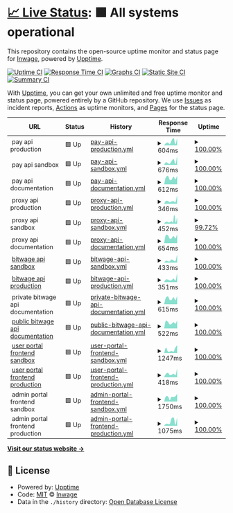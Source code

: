 # [📈 Live Status](https://inwage.github.io/status_page): <!--live status--> **🟩 All systems operational**

This repository contains the open-source uptime monitor and status page for [Inwage](https://www.inwage.com), powered by [Upptime](https://github.com/upptime/upptime).

[![Uptime CI](https://github.com/inwage/status_page/workflows/Uptime%20CI/badge.svg)](https://github.com/inwage/status_page/actions?query=workflow%3A%22Uptime+CI%22)
[![Response Time CI](https://github.com/inwage/status_page/workflows/Response%20Time%20CI/badge.svg)](https://github.com/inwage/status_page/actions?query=workflow%3A%22Response+Time+CI%22)
[![Graphs CI](https://github.com/inwage/status_page/workflows/Graphs%20CI/badge.svg)](https://github.com/inwage/status_page/actions?query=workflow%3A%22Graphs+CI%22)
[![Static Site CI](https://github.com/inwage/status_page/workflows/Static%20Site%20CI/badge.svg)](https://github.com/inwage/status_page/actions?query=workflow%3A%22Static+Site+CI%22)
[![Summary CI](https://github.com/inwage/status_page/workflows/Summary%20CI/badge.svg)](https://github.com/inwage/status_page/actions?query=workflow%3A%22Summary+CI%22)

With [Upptime](https://upptime.js.org), you can get your own unlimited and free uptime monitor and status page, powered entirely by a GitHub repository. We use [Issues](https://github.com/inwage/status_page/issues) as incident reports, [Actions](https://github.com/inwage/status_page/actions) as uptime monitors, and [Pages](https://inwage.github.io/status_page) for the status page.

<!--start: status pages-->
<!-- This summary is generated by Upptime (https://github.com/upptime/upptime) -->
<!-- Do not edit this manually, your changes will be overwritten -->
<!-- prettier-ignore -->
| URL | Status | History | Response Time | Uptime |
| --- | ------ | ------- | ------------- | ------ |
| <img alt="" src="https://favicons.githubusercontent.com/null" height="13"> pay api production | 🟩 Up | [pay-api-production.yml](https://github.com/inwage/status_page/commits/HEAD/history/pay-api-production.yml) | <details><summary><img alt="Response time graph" src="./graphs/pay-api-production/response-time-week.png" height="20"> 604ms</summary><br><a href="https://status2.bitwage.com/history/pay-api-production"><img alt="Response time 506" src="https://img.shields.io/endpoint?url=https%3A%2F%2Fraw.githubusercontent.com%2Finwage%2Fstatus_page%2FHEAD%2Fapi%2Fpay-api-production%2Fresponse-time.json"></a><br><a href="https://status2.bitwage.com/history/pay-api-production"><img alt="24-hour response time 970" src="https://img.shields.io/endpoint?url=https%3A%2F%2Fraw.githubusercontent.com%2Finwage%2Fstatus_page%2FHEAD%2Fapi%2Fpay-api-production%2Fresponse-time-day.json"></a><br><a href="https://status2.bitwage.com/history/pay-api-production"><img alt="7-day response time 604" src="https://img.shields.io/endpoint?url=https%3A%2F%2Fraw.githubusercontent.com%2Finwage%2Fstatus_page%2FHEAD%2Fapi%2Fpay-api-production%2Fresponse-time-week.json"></a><br><a href="https://status2.bitwage.com/history/pay-api-production"><img alt="30-day response time 498" src="https://img.shields.io/endpoint?url=https%3A%2F%2Fraw.githubusercontent.com%2Finwage%2Fstatus_page%2FHEAD%2Fapi%2Fpay-api-production%2Fresponse-time-month.json"></a><br><a href="https://status2.bitwage.com/history/pay-api-production"><img alt="1-year response time 506" src="https://img.shields.io/endpoint?url=https%3A%2F%2Fraw.githubusercontent.com%2Finwage%2Fstatus_page%2FHEAD%2Fapi%2Fpay-api-production%2Fresponse-time-year.json"></a></details> | <details><summary><a href="https://status2.bitwage.com/history/pay-api-production">100.00%</a></summary><a href="https://status2.bitwage.com/history/pay-api-production"><img alt="All-time uptime 99.99%" src="https://img.shields.io/endpoint?url=https%3A%2F%2Fraw.githubusercontent.com%2Finwage%2Fstatus_page%2FHEAD%2Fapi%2Fpay-api-production%2Fuptime.json"></a><br><a href="https://status2.bitwage.com/history/pay-api-production"><img alt="24-hour uptime 100.00%" src="https://img.shields.io/endpoint?url=https%3A%2F%2Fraw.githubusercontent.com%2Finwage%2Fstatus_page%2FHEAD%2Fapi%2Fpay-api-production%2Fuptime-day.json"></a><br><a href="https://status2.bitwage.com/history/pay-api-production"><img alt="7-day uptime 100.00%" src="https://img.shields.io/endpoint?url=https%3A%2F%2Fraw.githubusercontent.com%2Finwage%2Fstatus_page%2FHEAD%2Fapi%2Fpay-api-production%2Fuptime-week.json"></a><br><a href="https://status2.bitwage.com/history/pay-api-production"><img alt="30-day uptime 100.00%" src="https://img.shields.io/endpoint?url=https%3A%2F%2Fraw.githubusercontent.com%2Finwage%2Fstatus_page%2FHEAD%2Fapi%2Fpay-api-production%2Fuptime-month.json"></a><br><a href="https://status2.bitwage.com/history/pay-api-production"><img alt="1-year uptime 99.99%" src="https://img.shields.io/endpoint?url=https%3A%2F%2Fraw.githubusercontent.com%2Finwage%2Fstatus_page%2FHEAD%2Fapi%2Fpay-api-production%2Fuptime-year.json"></a></details>
| <img alt="" src="https://favicons.githubusercontent.com/null" height="13"> pay api sandbox | 🟩 Up | [pay-api-sandbox.yml](https://github.com/inwage/status_page/commits/HEAD/history/pay-api-sandbox.yml) | <details><summary><img alt="Response time graph" src="./graphs/pay-api-sandbox/response-time-week.png" height="20"> 676ms</summary><br><a href="https://status2.bitwage.com/history/pay-api-sandbox"><img alt="Response time 568" src="https://img.shields.io/endpoint?url=https%3A%2F%2Fraw.githubusercontent.com%2Finwage%2Fstatus_page%2FHEAD%2Fapi%2Fpay-api-sandbox%2Fresponse-time.json"></a><br><a href="https://status2.bitwage.com/history/pay-api-sandbox"><img alt="24-hour response time 933" src="https://img.shields.io/endpoint?url=https%3A%2F%2Fraw.githubusercontent.com%2Finwage%2Fstatus_page%2FHEAD%2Fapi%2Fpay-api-sandbox%2Fresponse-time-day.json"></a><br><a href="https://status2.bitwage.com/history/pay-api-sandbox"><img alt="7-day response time 676" src="https://img.shields.io/endpoint?url=https%3A%2F%2Fraw.githubusercontent.com%2Finwage%2Fstatus_page%2FHEAD%2Fapi%2Fpay-api-sandbox%2Fresponse-time-week.json"></a><br><a href="https://status2.bitwage.com/history/pay-api-sandbox"><img alt="30-day response time 569" src="https://img.shields.io/endpoint?url=https%3A%2F%2Fraw.githubusercontent.com%2Finwage%2Fstatus_page%2FHEAD%2Fapi%2Fpay-api-sandbox%2Fresponse-time-month.json"></a><br><a href="https://status2.bitwage.com/history/pay-api-sandbox"><img alt="1-year response time 568" src="https://img.shields.io/endpoint?url=https%3A%2F%2Fraw.githubusercontent.com%2Finwage%2Fstatus_page%2FHEAD%2Fapi%2Fpay-api-sandbox%2Fresponse-time-year.json"></a></details> | <details><summary><a href="https://status2.bitwage.com/history/pay-api-sandbox">100.00%</a></summary><a href="https://status2.bitwage.com/history/pay-api-sandbox"><img alt="All-time uptime 99.99%" src="https://img.shields.io/endpoint?url=https%3A%2F%2Fraw.githubusercontent.com%2Finwage%2Fstatus_page%2FHEAD%2Fapi%2Fpay-api-sandbox%2Fuptime.json"></a><br><a href="https://status2.bitwage.com/history/pay-api-sandbox"><img alt="24-hour uptime 100.00%" src="https://img.shields.io/endpoint?url=https%3A%2F%2Fraw.githubusercontent.com%2Finwage%2Fstatus_page%2FHEAD%2Fapi%2Fpay-api-sandbox%2Fuptime-day.json"></a><br><a href="https://status2.bitwage.com/history/pay-api-sandbox"><img alt="7-day uptime 100.00%" src="https://img.shields.io/endpoint?url=https%3A%2F%2Fraw.githubusercontent.com%2Finwage%2Fstatus_page%2FHEAD%2Fapi%2Fpay-api-sandbox%2Fuptime-week.json"></a><br><a href="https://status2.bitwage.com/history/pay-api-sandbox"><img alt="30-day uptime 99.98%" src="https://img.shields.io/endpoint?url=https%3A%2F%2Fraw.githubusercontent.com%2Finwage%2Fstatus_page%2FHEAD%2Fapi%2Fpay-api-sandbox%2Fuptime-month.json"></a><br><a href="https://status2.bitwage.com/history/pay-api-sandbox"><img alt="1-year uptime 99.99%" src="https://img.shields.io/endpoint?url=https%3A%2F%2Fraw.githubusercontent.com%2Finwage%2Fstatus_page%2FHEAD%2Fapi%2Fpay-api-sandbox%2Fuptime-year.json"></a></details>
| <img alt="" src="https://favicons.githubusercontent.com/null" height="13"> pay api documentation | 🟩 Up | [pay-api-documentation.yml](https://github.com/inwage/status_page/commits/HEAD/history/pay-api-documentation.yml) | <details><summary><img alt="Response time graph" src="./graphs/pay-api-documentation/response-time-week.png" height="20"> 612ms</summary><br><a href="https://status2.bitwage.com/history/pay-api-documentation"><img alt="Response time 586" src="https://img.shields.io/endpoint?url=https%3A%2F%2Fraw.githubusercontent.com%2Finwage%2Fstatus_page%2FHEAD%2Fapi%2Fpay-api-documentation%2Fresponse-time.json"></a><br><a href="https://status2.bitwage.com/history/pay-api-documentation"><img alt="24-hour response time 790" src="https://img.shields.io/endpoint?url=https%3A%2F%2Fraw.githubusercontent.com%2Finwage%2Fstatus_page%2FHEAD%2Fapi%2Fpay-api-documentation%2Fresponse-time-day.json"></a><br><a href="https://status2.bitwage.com/history/pay-api-documentation"><img alt="7-day response time 612" src="https://img.shields.io/endpoint?url=https%3A%2F%2Fraw.githubusercontent.com%2Finwage%2Fstatus_page%2FHEAD%2Fapi%2Fpay-api-documentation%2Fresponse-time-week.json"></a><br><a href="https://status2.bitwage.com/history/pay-api-documentation"><img alt="30-day response time 583" src="https://img.shields.io/endpoint?url=https%3A%2F%2Fraw.githubusercontent.com%2Finwage%2Fstatus_page%2FHEAD%2Fapi%2Fpay-api-documentation%2Fresponse-time-month.json"></a><br><a href="https://status2.bitwage.com/history/pay-api-documentation"><img alt="1-year response time 586" src="https://img.shields.io/endpoint?url=https%3A%2F%2Fraw.githubusercontent.com%2Finwage%2Fstatus_page%2FHEAD%2Fapi%2Fpay-api-documentation%2Fresponse-time-year.json"></a></details> | <details><summary><a href="https://status2.bitwage.com/history/pay-api-documentation">100.00%</a></summary><a href="https://status2.bitwage.com/history/pay-api-documentation"><img alt="All-time uptime 96.81%" src="https://img.shields.io/endpoint?url=https%3A%2F%2Fraw.githubusercontent.com%2Finwage%2Fstatus_page%2FHEAD%2Fapi%2Fpay-api-documentation%2Fuptime.json"></a><br><a href="https://status2.bitwage.com/history/pay-api-documentation"><img alt="24-hour uptime 100.00%" src="https://img.shields.io/endpoint?url=https%3A%2F%2Fraw.githubusercontent.com%2Finwage%2Fstatus_page%2FHEAD%2Fapi%2Fpay-api-documentation%2Fuptime-day.json"></a><br><a href="https://status2.bitwage.com/history/pay-api-documentation"><img alt="7-day uptime 100.00%" src="https://img.shields.io/endpoint?url=https%3A%2F%2Fraw.githubusercontent.com%2Finwage%2Fstatus_page%2FHEAD%2Fapi%2Fpay-api-documentation%2Fuptime-week.json"></a><br><a href="https://status2.bitwage.com/history/pay-api-documentation"><img alt="30-day uptime 100.00%" src="https://img.shields.io/endpoint?url=https%3A%2F%2Fraw.githubusercontent.com%2Finwage%2Fstatus_page%2FHEAD%2Fapi%2Fpay-api-documentation%2Fuptime-month.json"></a><br><a href="https://status2.bitwage.com/history/pay-api-documentation"><img alt="1-year uptime 96.81%" src="https://img.shields.io/endpoint?url=https%3A%2F%2Fraw.githubusercontent.com%2Finwage%2Fstatus_page%2FHEAD%2Fapi%2Fpay-api-documentation%2Fuptime-year.json"></a></details>
| <img alt="" src="https://favicons.githubusercontent.com/null" height="13"> proxy api production | 🟩 Up | [proxy-api-production.yml](https://github.com/inwage/status_page/commits/HEAD/history/proxy-api-production.yml) | <details><summary><img alt="Response time graph" src="./graphs/proxy-api-production/response-time-week.png" height="20"> 346ms</summary><br><a href="https://status2.bitwage.com/history/proxy-api-production"><img alt="Response time 1331" src="https://img.shields.io/endpoint?url=https%3A%2F%2Fraw.githubusercontent.com%2Finwage%2Fstatus_page%2FHEAD%2Fapi%2Fproxy-api-production%2Fresponse-time.json"></a><br><a href="https://status2.bitwage.com/history/proxy-api-production"><img alt="24-hour response time 309" src="https://img.shields.io/endpoint?url=https%3A%2F%2Fraw.githubusercontent.com%2Finwage%2Fstatus_page%2FHEAD%2Fapi%2Fproxy-api-production%2Fresponse-time-day.json"></a><br><a href="https://status2.bitwage.com/history/proxy-api-production"><img alt="7-day response time 346" src="https://img.shields.io/endpoint?url=https%3A%2F%2Fraw.githubusercontent.com%2Finwage%2Fstatus_page%2FHEAD%2Fapi%2Fproxy-api-production%2Fresponse-time-week.json"></a><br><a href="https://status2.bitwage.com/history/proxy-api-production"><img alt="30-day response time 934" src="https://img.shields.io/endpoint?url=https%3A%2F%2Fraw.githubusercontent.com%2Finwage%2Fstatus_page%2FHEAD%2Fapi%2Fproxy-api-production%2Fresponse-time-month.json"></a><br><a href="https://status2.bitwage.com/history/proxy-api-production"><img alt="1-year response time 1331" src="https://img.shields.io/endpoint?url=https%3A%2F%2Fraw.githubusercontent.com%2Finwage%2Fstatus_page%2FHEAD%2Fapi%2Fproxy-api-production%2Fresponse-time-year.json"></a></details> | <details><summary><a href="https://status2.bitwage.com/history/proxy-api-production">100.00%</a></summary><a href="https://status2.bitwage.com/history/proxy-api-production"><img alt="All-time uptime 99.99%" src="https://img.shields.io/endpoint?url=https%3A%2F%2Fraw.githubusercontent.com%2Finwage%2Fstatus_page%2FHEAD%2Fapi%2Fproxy-api-production%2Fuptime.json"></a><br><a href="https://status2.bitwage.com/history/proxy-api-production"><img alt="24-hour uptime 100.00%" src="https://img.shields.io/endpoint?url=https%3A%2F%2Fraw.githubusercontent.com%2Finwage%2Fstatus_page%2FHEAD%2Fapi%2Fproxy-api-production%2Fuptime-day.json"></a><br><a href="https://status2.bitwage.com/history/proxy-api-production"><img alt="7-day uptime 100.00%" src="https://img.shields.io/endpoint?url=https%3A%2F%2Fraw.githubusercontent.com%2Finwage%2Fstatus_page%2FHEAD%2Fapi%2Fproxy-api-production%2Fuptime-week.json"></a><br><a href="https://status2.bitwage.com/history/proxy-api-production"><img alt="30-day uptime 100.00%" src="https://img.shields.io/endpoint?url=https%3A%2F%2Fraw.githubusercontent.com%2Finwage%2Fstatus_page%2FHEAD%2Fapi%2Fproxy-api-production%2Fuptime-month.json"></a><br><a href="https://status2.bitwage.com/history/proxy-api-production"><img alt="1-year uptime 99.99%" src="https://img.shields.io/endpoint?url=https%3A%2F%2Fraw.githubusercontent.com%2Finwage%2Fstatus_page%2FHEAD%2Fapi%2Fproxy-api-production%2Fuptime-year.json"></a></details>
| <img alt="" src="https://favicons.githubusercontent.com/null" height="13"> proxy api sandbox | 🟩 Up | [proxy-api-sandbox.yml](https://github.com/inwage/status_page/commits/HEAD/history/proxy-api-sandbox.yml) | <details><summary><img alt="Response time graph" src="./graphs/proxy-api-sandbox/response-time-week.png" height="20"> 452ms</summary><br><a href="https://status2.bitwage.com/history/proxy-api-sandbox"><img alt="Response time 322" src="https://img.shields.io/endpoint?url=https%3A%2F%2Fraw.githubusercontent.com%2Finwage%2Fstatus_page%2FHEAD%2Fapi%2Fproxy-api-sandbox%2Fresponse-time.json"></a><br><a href="https://status2.bitwage.com/history/proxy-api-sandbox"><img alt="24-hour response time 291" src="https://img.shields.io/endpoint?url=https%3A%2F%2Fraw.githubusercontent.com%2Finwage%2Fstatus_page%2FHEAD%2Fapi%2Fproxy-api-sandbox%2Fresponse-time-day.json"></a><br><a href="https://status2.bitwage.com/history/proxy-api-sandbox"><img alt="7-day response time 452" src="https://img.shields.io/endpoint?url=https%3A%2F%2Fraw.githubusercontent.com%2Finwage%2Fstatus_page%2FHEAD%2Fapi%2Fproxy-api-sandbox%2Fresponse-time-week.json"></a><br><a href="https://status2.bitwage.com/history/proxy-api-sandbox"><img alt="30-day response time 325" src="https://img.shields.io/endpoint?url=https%3A%2F%2Fraw.githubusercontent.com%2Finwage%2Fstatus_page%2FHEAD%2Fapi%2Fproxy-api-sandbox%2Fresponse-time-month.json"></a><br><a href="https://status2.bitwage.com/history/proxy-api-sandbox"><img alt="1-year response time 322" src="https://img.shields.io/endpoint?url=https%3A%2F%2Fraw.githubusercontent.com%2Finwage%2Fstatus_page%2FHEAD%2Fapi%2Fproxy-api-sandbox%2Fresponse-time-year.json"></a></details> | <details><summary><a href="https://status2.bitwage.com/history/proxy-api-sandbox">99.72%</a></summary><a href="https://status2.bitwage.com/history/proxy-api-sandbox"><img alt="All-time uptime 99.81%" src="https://img.shields.io/endpoint?url=https%3A%2F%2Fraw.githubusercontent.com%2Finwage%2Fstatus_page%2FHEAD%2Fapi%2Fproxy-api-sandbox%2Fuptime.json"></a><br><a href="https://status2.bitwage.com/history/proxy-api-sandbox"><img alt="24-hour uptime 100.00%" src="https://img.shields.io/endpoint?url=https%3A%2F%2Fraw.githubusercontent.com%2Finwage%2Fstatus_page%2FHEAD%2Fapi%2Fproxy-api-sandbox%2Fuptime-day.json"></a><br><a href="https://status2.bitwage.com/history/proxy-api-sandbox"><img alt="7-day uptime 99.72%" src="https://img.shields.io/endpoint?url=https%3A%2F%2Fraw.githubusercontent.com%2Finwage%2Fstatus_page%2FHEAD%2Fapi%2Fproxy-api-sandbox%2Fuptime-week.json"></a><br><a href="https://status2.bitwage.com/history/proxy-api-sandbox"><img alt="30-day uptime 99.78%" src="https://img.shields.io/endpoint?url=https%3A%2F%2Fraw.githubusercontent.com%2Finwage%2Fstatus_page%2FHEAD%2Fapi%2Fproxy-api-sandbox%2Fuptime-month.json"></a><br><a href="https://status2.bitwage.com/history/proxy-api-sandbox"><img alt="1-year uptime 99.81%" src="https://img.shields.io/endpoint?url=https%3A%2F%2Fraw.githubusercontent.com%2Finwage%2Fstatus_page%2FHEAD%2Fapi%2Fproxy-api-sandbox%2Fuptime-year.json"></a></details>
| <img alt="" src="https://favicons.githubusercontent.com/null" height="13"> proxy api documentation | 🟩 Up | [proxy-api-documentation.yml](https://github.com/inwage/status_page/commits/HEAD/history/proxy-api-documentation.yml) | <details><summary><img alt="Response time graph" src="./graphs/proxy-api-documentation/response-time-week.png" height="20"> 654ms</summary><br><a href="https://status2.bitwage.com/history/proxy-api-documentation"><img alt="Response time 660" src="https://img.shields.io/endpoint?url=https%3A%2F%2Fraw.githubusercontent.com%2Finwage%2Fstatus_page%2FHEAD%2Fapi%2Fproxy-api-documentation%2Fresponse-time.json"></a><br><a href="https://status2.bitwage.com/history/proxy-api-documentation"><img alt="24-hour response time 732" src="https://img.shields.io/endpoint?url=https%3A%2F%2Fraw.githubusercontent.com%2Finwage%2Fstatus_page%2FHEAD%2Fapi%2Fproxy-api-documentation%2Fresponse-time-day.json"></a><br><a href="https://status2.bitwage.com/history/proxy-api-documentation"><img alt="7-day response time 654" src="https://img.shields.io/endpoint?url=https%3A%2F%2Fraw.githubusercontent.com%2Finwage%2Fstatus_page%2FHEAD%2Fapi%2Fproxy-api-documentation%2Fresponse-time-week.json"></a><br><a href="https://status2.bitwage.com/history/proxy-api-documentation"><img alt="30-day response time 652" src="https://img.shields.io/endpoint?url=https%3A%2F%2Fraw.githubusercontent.com%2Finwage%2Fstatus_page%2FHEAD%2Fapi%2Fproxy-api-documentation%2Fresponse-time-month.json"></a><br><a href="https://status2.bitwage.com/history/proxy-api-documentation"><img alt="1-year response time 660" src="https://img.shields.io/endpoint?url=https%3A%2F%2Fraw.githubusercontent.com%2Finwage%2Fstatus_page%2FHEAD%2Fapi%2Fproxy-api-documentation%2Fresponse-time-year.json"></a></details> | <details><summary><a href="https://status2.bitwage.com/history/proxy-api-documentation">100.00%</a></summary><a href="https://status2.bitwage.com/history/proxy-api-documentation"><img alt="All-time uptime 96.83%" src="https://img.shields.io/endpoint?url=https%3A%2F%2Fraw.githubusercontent.com%2Finwage%2Fstatus_page%2FHEAD%2Fapi%2Fproxy-api-documentation%2Fuptime.json"></a><br><a href="https://status2.bitwage.com/history/proxy-api-documentation"><img alt="24-hour uptime 100.00%" src="https://img.shields.io/endpoint?url=https%3A%2F%2Fraw.githubusercontent.com%2Finwage%2Fstatus_page%2FHEAD%2Fapi%2Fproxy-api-documentation%2Fuptime-day.json"></a><br><a href="https://status2.bitwage.com/history/proxy-api-documentation"><img alt="7-day uptime 100.00%" src="https://img.shields.io/endpoint?url=https%3A%2F%2Fraw.githubusercontent.com%2Finwage%2Fstatus_page%2FHEAD%2Fapi%2Fproxy-api-documentation%2Fuptime-week.json"></a><br><a href="https://status2.bitwage.com/history/proxy-api-documentation"><img alt="30-day uptime 100.00%" src="https://img.shields.io/endpoint?url=https%3A%2F%2Fraw.githubusercontent.com%2Finwage%2Fstatus_page%2FHEAD%2Fapi%2Fproxy-api-documentation%2Fuptime-month.json"></a><br><a href="https://status2.bitwage.com/history/proxy-api-documentation"><img alt="1-year uptime 96.83%" src="https://img.shields.io/endpoint?url=https%3A%2F%2Fraw.githubusercontent.com%2Finwage%2Fstatus_page%2FHEAD%2Fapi%2Fproxy-api-documentation%2Fuptime-year.json"></a></details>
| <img alt="" src="https://favicons.githubusercontent.com/api.sandbox.bitwage.com" height="13"> [bitwage api sandbox](https://api.sandbox.bitwage.com) | 🟩 Up | [bitwage-api-sandbox.yml](https://github.com/inwage/status_page/commits/HEAD/history/bitwage-api-sandbox.yml) | <details><summary><img alt="Response time graph" src="./graphs/bitwage-api-sandbox/response-time-week.png" height="20"> 433ms</summary><br><a href="https://status2.bitwage.com/history/bitwage-api-sandbox"><img alt="Response time 355" src="https://img.shields.io/endpoint?url=https%3A%2F%2Fraw.githubusercontent.com%2Finwage%2Fstatus_page%2FHEAD%2Fapi%2Fbitwage-api-sandbox%2Fresponse-time.json"></a><br><a href="https://status2.bitwage.com/history/bitwage-api-sandbox"><img alt="24-hour response time 320" src="https://img.shields.io/endpoint?url=https%3A%2F%2Fraw.githubusercontent.com%2Finwage%2Fstatus_page%2FHEAD%2Fapi%2Fbitwage-api-sandbox%2Fresponse-time-day.json"></a><br><a href="https://status2.bitwage.com/history/bitwage-api-sandbox"><img alt="7-day response time 433" src="https://img.shields.io/endpoint?url=https%3A%2F%2Fraw.githubusercontent.com%2Finwage%2Fstatus_page%2FHEAD%2Fapi%2Fbitwage-api-sandbox%2Fresponse-time-week.json"></a><br><a href="https://status2.bitwage.com/history/bitwage-api-sandbox"><img alt="30-day response time 350" src="https://img.shields.io/endpoint?url=https%3A%2F%2Fraw.githubusercontent.com%2Finwage%2Fstatus_page%2FHEAD%2Fapi%2Fbitwage-api-sandbox%2Fresponse-time-month.json"></a><br><a href="https://status2.bitwage.com/history/bitwage-api-sandbox"><img alt="1-year response time 355" src="https://img.shields.io/endpoint?url=https%3A%2F%2Fraw.githubusercontent.com%2Finwage%2Fstatus_page%2FHEAD%2Fapi%2Fbitwage-api-sandbox%2Fresponse-time-year.json"></a></details> | <details><summary><a href="https://status2.bitwage.com/history/bitwage-api-sandbox">100.00%</a></summary><a href="https://status2.bitwage.com/history/bitwage-api-sandbox"><img alt="All-time uptime 99.99%" src="https://img.shields.io/endpoint?url=https%3A%2F%2Fraw.githubusercontent.com%2Finwage%2Fstatus_page%2FHEAD%2Fapi%2Fbitwage-api-sandbox%2Fuptime.json"></a><br><a href="https://status2.bitwage.com/history/bitwage-api-sandbox"><img alt="24-hour uptime 100.00%" src="https://img.shields.io/endpoint?url=https%3A%2F%2Fraw.githubusercontent.com%2Finwage%2Fstatus_page%2FHEAD%2Fapi%2Fbitwage-api-sandbox%2Fuptime-day.json"></a><br><a href="https://status2.bitwage.com/history/bitwage-api-sandbox"><img alt="7-day uptime 100.00%" src="https://img.shields.io/endpoint?url=https%3A%2F%2Fraw.githubusercontent.com%2Finwage%2Fstatus_page%2FHEAD%2Fapi%2Fbitwage-api-sandbox%2Fuptime-week.json"></a><br><a href="https://status2.bitwage.com/history/bitwage-api-sandbox"><img alt="30-day uptime 99.99%" src="https://img.shields.io/endpoint?url=https%3A%2F%2Fraw.githubusercontent.com%2Finwage%2Fstatus_page%2FHEAD%2Fapi%2Fbitwage-api-sandbox%2Fuptime-month.json"></a><br><a href="https://status2.bitwage.com/history/bitwage-api-sandbox"><img alt="1-year uptime 99.99%" src="https://img.shields.io/endpoint?url=https%3A%2F%2Fraw.githubusercontent.com%2Finwage%2Fstatus_page%2FHEAD%2Fapi%2Fbitwage-api-sandbox%2Fuptime-year.json"></a></details>
| <img alt="" src="https://favicons.githubusercontent.com/api2.bitwage.com" height="13"> [bitwage api production](https://api2.bitwage.com) | 🟩 Up | [bitwage-api-production.yml](https://github.com/inwage/status_page/commits/HEAD/history/bitwage-api-production.yml) | <details><summary><img alt="Response time graph" src="./graphs/bitwage-api-production/response-time-week.png" height="20"> 351ms</summary><br><a href="https://status2.bitwage.com/history/bitwage-api-production"><img alt="Response time 273" src="https://img.shields.io/endpoint?url=https%3A%2F%2Fraw.githubusercontent.com%2Finwage%2Fstatus_page%2FHEAD%2Fapi%2Fbitwage-api-production%2Fresponse-time.json"></a><br><a href="https://status2.bitwage.com/history/bitwage-api-production"><img alt="24-hour response time 302" src="https://img.shields.io/endpoint?url=https%3A%2F%2Fraw.githubusercontent.com%2Finwage%2Fstatus_page%2FHEAD%2Fapi%2Fbitwage-api-production%2Fresponse-time-day.json"></a><br><a href="https://status2.bitwage.com/history/bitwage-api-production"><img alt="7-day response time 351" src="https://img.shields.io/endpoint?url=https%3A%2F%2Fraw.githubusercontent.com%2Finwage%2Fstatus_page%2FHEAD%2Fapi%2Fbitwage-api-production%2Fresponse-time-week.json"></a><br><a href="https://status2.bitwage.com/history/bitwage-api-production"><img alt="30-day response time 278" src="https://img.shields.io/endpoint?url=https%3A%2F%2Fraw.githubusercontent.com%2Finwage%2Fstatus_page%2FHEAD%2Fapi%2Fbitwage-api-production%2Fresponse-time-month.json"></a><br><a href="https://status2.bitwage.com/history/bitwage-api-production"><img alt="1-year response time 273" src="https://img.shields.io/endpoint?url=https%3A%2F%2Fraw.githubusercontent.com%2Finwage%2Fstatus_page%2FHEAD%2Fapi%2Fbitwage-api-production%2Fresponse-time-year.json"></a></details> | <details><summary><a href="https://status2.bitwage.com/history/bitwage-api-production">100.00%</a></summary><a href="https://status2.bitwage.com/history/bitwage-api-production"><img alt="All-time uptime 100.00%" src="https://img.shields.io/endpoint?url=https%3A%2F%2Fraw.githubusercontent.com%2Finwage%2Fstatus_page%2FHEAD%2Fapi%2Fbitwage-api-production%2Fuptime.json"></a><br><a href="https://status2.bitwage.com/history/bitwage-api-production"><img alt="24-hour uptime 100.00%" src="https://img.shields.io/endpoint?url=https%3A%2F%2Fraw.githubusercontent.com%2Finwage%2Fstatus_page%2FHEAD%2Fapi%2Fbitwage-api-production%2Fuptime-day.json"></a><br><a href="https://status2.bitwage.com/history/bitwage-api-production"><img alt="7-day uptime 100.00%" src="https://img.shields.io/endpoint?url=https%3A%2F%2Fraw.githubusercontent.com%2Finwage%2Fstatus_page%2FHEAD%2Fapi%2Fbitwage-api-production%2Fuptime-week.json"></a><br><a href="https://status2.bitwage.com/history/bitwage-api-production"><img alt="30-day uptime 100.00%" src="https://img.shields.io/endpoint?url=https%3A%2F%2Fraw.githubusercontent.com%2Finwage%2Fstatus_page%2FHEAD%2Fapi%2Fbitwage-api-production%2Fuptime-month.json"></a><br><a href="https://status2.bitwage.com/history/bitwage-api-production"><img alt="1-year uptime 100.00%" src="https://img.shields.io/endpoint?url=https%3A%2F%2Fraw.githubusercontent.com%2Finwage%2Fstatus_page%2FHEAD%2Fapi%2Fbitwage-api-production%2Fuptime-year.json"></a></details>
| <img alt="" src="https://favicons.githubusercontent.com/null" height="13"> private bitwage api documentation | 🟩 Up | [private-bitwage-api-documentation.yml](https://github.com/inwage/status_page/commits/HEAD/history/private-bitwage-api-documentation.yml) | <details><summary><img alt="Response time graph" src="./graphs/private-bitwage-api-documentation/response-time-week.png" height="20"> 615ms</summary><br><a href="https://status2.bitwage.com/history/private-bitwage-api-documentation"><img alt="Response time 601" src="https://img.shields.io/endpoint?url=https%3A%2F%2Fraw.githubusercontent.com%2Finwage%2Fstatus_page%2FHEAD%2Fapi%2Fprivate-bitwage-api-documentation%2Fresponse-time.json"></a><br><a href="https://status2.bitwage.com/history/private-bitwage-api-documentation"><img alt="24-hour response time 715" src="https://img.shields.io/endpoint?url=https%3A%2F%2Fraw.githubusercontent.com%2Finwage%2Fstatus_page%2FHEAD%2Fapi%2Fprivate-bitwage-api-documentation%2Fresponse-time-day.json"></a><br><a href="https://status2.bitwage.com/history/private-bitwage-api-documentation"><img alt="7-day response time 615" src="https://img.shields.io/endpoint?url=https%3A%2F%2Fraw.githubusercontent.com%2Finwage%2Fstatus_page%2FHEAD%2Fapi%2Fprivate-bitwage-api-documentation%2Fresponse-time-week.json"></a><br><a href="https://status2.bitwage.com/history/private-bitwage-api-documentation"><img alt="30-day response time 603" src="https://img.shields.io/endpoint?url=https%3A%2F%2Fraw.githubusercontent.com%2Finwage%2Fstatus_page%2FHEAD%2Fapi%2Fprivate-bitwage-api-documentation%2Fresponse-time-month.json"></a><br><a href="https://status2.bitwage.com/history/private-bitwage-api-documentation"><img alt="1-year response time 601" src="https://img.shields.io/endpoint?url=https%3A%2F%2Fraw.githubusercontent.com%2Finwage%2Fstatus_page%2FHEAD%2Fapi%2Fprivate-bitwage-api-documentation%2Fresponse-time-year.json"></a></details> | <details><summary><a href="https://status2.bitwage.com/history/private-bitwage-api-documentation">100.00%</a></summary><a href="https://status2.bitwage.com/history/private-bitwage-api-documentation"><img alt="All-time uptime 96.79%" src="https://img.shields.io/endpoint?url=https%3A%2F%2Fraw.githubusercontent.com%2Finwage%2Fstatus_page%2FHEAD%2Fapi%2Fprivate-bitwage-api-documentation%2Fuptime.json"></a><br><a href="https://status2.bitwage.com/history/private-bitwage-api-documentation"><img alt="24-hour uptime 100.00%" src="https://img.shields.io/endpoint?url=https%3A%2F%2Fraw.githubusercontent.com%2Finwage%2Fstatus_page%2FHEAD%2Fapi%2Fprivate-bitwage-api-documentation%2Fuptime-day.json"></a><br><a href="https://status2.bitwage.com/history/private-bitwage-api-documentation"><img alt="7-day uptime 100.00%" src="https://img.shields.io/endpoint?url=https%3A%2F%2Fraw.githubusercontent.com%2Finwage%2Fstatus_page%2FHEAD%2Fapi%2Fprivate-bitwage-api-documentation%2Fuptime-week.json"></a><br><a href="https://status2.bitwage.com/history/private-bitwage-api-documentation"><img alt="30-day uptime 100.00%" src="https://img.shields.io/endpoint?url=https%3A%2F%2Fraw.githubusercontent.com%2Finwage%2Fstatus_page%2FHEAD%2Fapi%2Fprivate-bitwage-api-documentation%2Fuptime-month.json"></a><br><a href="https://status2.bitwage.com/history/private-bitwage-api-documentation"><img alt="1-year uptime 96.79%" src="https://img.shields.io/endpoint?url=https%3A%2F%2Fraw.githubusercontent.com%2Finwage%2Fstatus_page%2FHEAD%2Fapi%2Fprivate-bitwage-api-documentation%2Fuptime-year.json"></a></details>
| <img alt="" src="https://favicons.githubusercontent.com/docs1.bitwage.com" height="13"> [public bitwage api documentation](https://docs1.bitwage.com) | 🟩 Up | [public-bitwage-api-documentation.yml](https://github.com/inwage/status_page/commits/HEAD/history/public-bitwage-api-documentation.yml) | <details><summary><img alt="Response time graph" src="./graphs/public-bitwage-api-documentation/response-time-week.png" height="20"> 522ms</summary><br><a href="https://status2.bitwage.com/history/public-bitwage-api-documentation"><img alt="Response time 532" src="https://img.shields.io/endpoint?url=https%3A%2F%2Fraw.githubusercontent.com%2Finwage%2Fstatus_page%2FHEAD%2Fapi%2Fpublic-bitwage-api-documentation%2Fresponse-time.json"></a><br><a href="https://status2.bitwage.com/history/public-bitwage-api-documentation"><img alt="24-hour response time 589" src="https://img.shields.io/endpoint?url=https%3A%2F%2Fraw.githubusercontent.com%2Finwage%2Fstatus_page%2FHEAD%2Fapi%2Fpublic-bitwage-api-documentation%2Fresponse-time-day.json"></a><br><a href="https://status2.bitwage.com/history/public-bitwage-api-documentation"><img alt="7-day response time 522" src="https://img.shields.io/endpoint?url=https%3A%2F%2Fraw.githubusercontent.com%2Finwage%2Fstatus_page%2FHEAD%2Fapi%2Fpublic-bitwage-api-documentation%2Fresponse-time-week.json"></a><br><a href="https://status2.bitwage.com/history/public-bitwage-api-documentation"><img alt="30-day response time 520" src="https://img.shields.io/endpoint?url=https%3A%2F%2Fraw.githubusercontent.com%2Finwage%2Fstatus_page%2FHEAD%2Fapi%2Fpublic-bitwage-api-documentation%2Fresponse-time-month.json"></a><br><a href="https://status2.bitwage.com/history/public-bitwage-api-documentation"><img alt="1-year response time 532" src="https://img.shields.io/endpoint?url=https%3A%2F%2Fraw.githubusercontent.com%2Finwage%2Fstatus_page%2FHEAD%2Fapi%2Fpublic-bitwage-api-documentation%2Fresponse-time-year.json"></a></details> | <details><summary><a href="https://status2.bitwage.com/history/public-bitwage-api-documentation">100.00%</a></summary><a href="https://status2.bitwage.com/history/public-bitwage-api-documentation"><img alt="All-time uptime 96.77%" src="https://img.shields.io/endpoint?url=https%3A%2F%2Fraw.githubusercontent.com%2Finwage%2Fstatus_page%2FHEAD%2Fapi%2Fpublic-bitwage-api-documentation%2Fuptime.json"></a><br><a href="https://status2.bitwage.com/history/public-bitwage-api-documentation"><img alt="24-hour uptime 100.00%" src="https://img.shields.io/endpoint?url=https%3A%2F%2Fraw.githubusercontent.com%2Finwage%2Fstatus_page%2FHEAD%2Fapi%2Fpublic-bitwage-api-documentation%2Fuptime-day.json"></a><br><a href="https://status2.bitwage.com/history/public-bitwage-api-documentation"><img alt="7-day uptime 100.00%" src="https://img.shields.io/endpoint?url=https%3A%2F%2Fraw.githubusercontent.com%2Finwage%2Fstatus_page%2FHEAD%2Fapi%2Fpublic-bitwage-api-documentation%2Fuptime-week.json"></a><br><a href="https://status2.bitwage.com/history/public-bitwage-api-documentation"><img alt="30-day uptime 100.00%" src="https://img.shields.io/endpoint?url=https%3A%2F%2Fraw.githubusercontent.com%2Finwage%2Fstatus_page%2FHEAD%2Fapi%2Fpublic-bitwage-api-documentation%2Fuptime-month.json"></a><br><a href="https://status2.bitwage.com/history/public-bitwage-api-documentation"><img alt="1-year uptime 96.77%" src="https://img.shields.io/endpoint?url=https%3A%2F%2Fraw.githubusercontent.com%2Finwage%2Fstatus_page%2FHEAD%2Fapi%2Fpublic-bitwage-api-documentation%2Fuptime-year.json"></a></details>
| <img alt="" src="https://favicons.githubusercontent.com/app.sandbox.bitwage.com" height="13"> [user portal frontend sandbox](https://app.sandbox.bitwage.com) | 🟩 Up | [user-portal-frontend-sandbox.yml](https://github.com/inwage/status_page/commits/HEAD/history/user-portal-frontend-sandbox.yml) | <details><summary><img alt="Response time graph" src="./graphs/user-portal-frontend-sandbox/response-time-week.png" height="20"> 1247ms</summary><br><a href="https://status2.bitwage.com/history/user-portal-frontend-sandbox"><img alt="Response time 692" src="https://img.shields.io/endpoint?url=https%3A%2F%2Fraw.githubusercontent.com%2Finwage%2Fstatus_page%2FHEAD%2Fapi%2Fuser-portal-frontend-sandbox%2Fresponse-time.json"></a><br><a href="https://status2.bitwage.com/history/user-portal-frontend-sandbox"><img alt="24-hour response time 2130" src="https://img.shields.io/endpoint?url=https%3A%2F%2Fraw.githubusercontent.com%2Finwage%2Fstatus_page%2FHEAD%2Fapi%2Fuser-portal-frontend-sandbox%2Fresponse-time-day.json"></a><br><a href="https://status2.bitwage.com/history/user-portal-frontend-sandbox"><img alt="7-day response time 1247" src="https://img.shields.io/endpoint?url=https%3A%2F%2Fraw.githubusercontent.com%2Finwage%2Fstatus_page%2FHEAD%2Fapi%2Fuser-portal-frontend-sandbox%2Fresponse-time-week.json"></a><br><a href="https://status2.bitwage.com/history/user-portal-frontend-sandbox"><img alt="30-day response time 710" src="https://img.shields.io/endpoint?url=https%3A%2F%2Fraw.githubusercontent.com%2Finwage%2Fstatus_page%2FHEAD%2Fapi%2Fuser-portal-frontend-sandbox%2Fresponse-time-month.json"></a><br><a href="https://status2.bitwage.com/history/user-portal-frontend-sandbox"><img alt="1-year response time 692" src="https://img.shields.io/endpoint?url=https%3A%2F%2Fraw.githubusercontent.com%2Finwage%2Fstatus_page%2FHEAD%2Fapi%2Fuser-portal-frontend-sandbox%2Fresponse-time-year.json"></a></details> | <details><summary><a href="https://status2.bitwage.com/history/user-portal-frontend-sandbox">100.00%</a></summary><a href="https://status2.bitwage.com/history/user-portal-frontend-sandbox"><img alt="All-time uptime 100.00%" src="https://img.shields.io/endpoint?url=https%3A%2F%2Fraw.githubusercontent.com%2Finwage%2Fstatus_page%2FHEAD%2Fapi%2Fuser-portal-frontend-sandbox%2Fuptime.json"></a><br><a href="https://status2.bitwage.com/history/user-portal-frontend-sandbox"><img alt="24-hour uptime 100.00%" src="https://img.shields.io/endpoint?url=https%3A%2F%2Fraw.githubusercontent.com%2Finwage%2Fstatus_page%2FHEAD%2Fapi%2Fuser-portal-frontend-sandbox%2Fuptime-day.json"></a><br><a href="https://status2.bitwage.com/history/user-portal-frontend-sandbox"><img alt="7-day uptime 100.00%" src="https://img.shields.io/endpoint?url=https%3A%2F%2Fraw.githubusercontent.com%2Finwage%2Fstatus_page%2FHEAD%2Fapi%2Fuser-portal-frontend-sandbox%2Fuptime-week.json"></a><br><a href="https://status2.bitwage.com/history/user-portal-frontend-sandbox"><img alt="30-day uptime 100.00%" src="https://img.shields.io/endpoint?url=https%3A%2F%2Fraw.githubusercontent.com%2Finwage%2Fstatus_page%2FHEAD%2Fapi%2Fuser-portal-frontend-sandbox%2Fuptime-month.json"></a><br><a href="https://status2.bitwage.com/history/user-portal-frontend-sandbox"><img alt="1-year uptime 100.00%" src="https://img.shields.io/endpoint?url=https%3A%2F%2Fraw.githubusercontent.com%2Finwage%2Fstatus_page%2FHEAD%2Fapi%2Fuser-portal-frontend-sandbox%2Fuptime-year.json"></a></details>
| <img alt="" src="https://favicons.githubusercontent.com/app.bitwage.com" height="13"> [user portal frontend production](https://app.bitwage.com) | 🟩 Up | [user-portal-frontend-production.yml](https://github.com/inwage/status_page/commits/HEAD/history/user-portal-frontend-production.yml) | <details><summary><img alt="Response time graph" src="./graphs/user-portal-frontend-production/response-time-week.png" height="20"> 418ms</summary><br><a href="https://status2.bitwage.com/history/user-portal-frontend-production"><img alt="Response time 728" src="https://img.shields.io/endpoint?url=https%3A%2F%2Fraw.githubusercontent.com%2Finwage%2Fstatus_page%2FHEAD%2Fapi%2Fuser-portal-frontend-production%2Fresponse-time.json"></a><br><a href="https://status2.bitwage.com/history/user-portal-frontend-production"><img alt="24-hour response time 326" src="https://img.shields.io/endpoint?url=https%3A%2F%2Fraw.githubusercontent.com%2Finwage%2Fstatus_page%2FHEAD%2Fapi%2Fuser-portal-frontend-production%2Fresponse-time-day.json"></a><br><a href="https://status2.bitwage.com/history/user-portal-frontend-production"><img alt="7-day response time 418" src="https://img.shields.io/endpoint?url=https%3A%2F%2Fraw.githubusercontent.com%2Finwage%2Fstatus_page%2FHEAD%2Fapi%2Fuser-portal-frontend-production%2Fresponse-time-week.json"></a><br><a href="https://status2.bitwage.com/history/user-portal-frontend-production"><img alt="30-day response time 695" src="https://img.shields.io/endpoint?url=https%3A%2F%2Fraw.githubusercontent.com%2Finwage%2Fstatus_page%2FHEAD%2Fapi%2Fuser-portal-frontend-production%2Fresponse-time-month.json"></a><br><a href="https://status2.bitwage.com/history/user-portal-frontend-production"><img alt="1-year response time 728" src="https://img.shields.io/endpoint?url=https%3A%2F%2Fraw.githubusercontent.com%2Finwage%2Fstatus_page%2FHEAD%2Fapi%2Fuser-portal-frontend-production%2Fresponse-time-year.json"></a></details> | <details><summary><a href="https://status2.bitwage.com/history/user-portal-frontend-production">100.00%</a></summary><a href="https://status2.bitwage.com/history/user-portal-frontend-production"><img alt="All-time uptime 99.99%" src="https://img.shields.io/endpoint?url=https%3A%2F%2Fraw.githubusercontent.com%2Finwage%2Fstatus_page%2FHEAD%2Fapi%2Fuser-portal-frontend-production%2Fuptime.json"></a><br><a href="https://status2.bitwage.com/history/user-portal-frontend-production"><img alt="24-hour uptime 100.00%" src="https://img.shields.io/endpoint?url=https%3A%2F%2Fraw.githubusercontent.com%2Finwage%2Fstatus_page%2FHEAD%2Fapi%2Fuser-portal-frontend-production%2Fuptime-day.json"></a><br><a href="https://status2.bitwage.com/history/user-portal-frontend-production"><img alt="7-day uptime 100.00%" src="https://img.shields.io/endpoint?url=https%3A%2F%2Fraw.githubusercontent.com%2Finwage%2Fstatus_page%2FHEAD%2Fapi%2Fuser-portal-frontend-production%2Fuptime-week.json"></a><br><a href="https://status2.bitwage.com/history/user-portal-frontend-production"><img alt="30-day uptime 99.99%" src="https://img.shields.io/endpoint?url=https%3A%2F%2Fraw.githubusercontent.com%2Finwage%2Fstatus_page%2FHEAD%2Fapi%2Fuser-portal-frontend-production%2Fuptime-month.json"></a><br><a href="https://status2.bitwage.com/history/user-portal-frontend-production"><img alt="1-year uptime 99.99%" src="https://img.shields.io/endpoint?url=https%3A%2F%2Fraw.githubusercontent.com%2Finwage%2Fstatus_page%2FHEAD%2Fapi%2Fuser-portal-frontend-production%2Fuptime-year.json"></a></details>
| <img alt="" src="https://favicons.githubusercontent.com/null" height="13"> admin portal frontend sandbox | 🟩 Up | [admin-portal-frontend-sandbox.yml](https://github.com/inwage/status_page/commits/HEAD/history/admin-portal-frontend-sandbox.yml) | <details><summary><img alt="Response time graph" src="./graphs/admin-portal-frontend-sandbox/response-time-week.png" height="20"> 1750ms</summary><br><a href="https://status2.bitwage.com/history/admin-portal-frontend-sandbox"><img alt="Response time 1401" src="https://img.shields.io/endpoint?url=https%3A%2F%2Fraw.githubusercontent.com%2Finwage%2Fstatus_page%2FHEAD%2Fapi%2Fadmin-portal-frontend-sandbox%2Fresponse-time.json"></a><br><a href="https://status2.bitwage.com/history/admin-portal-frontend-sandbox"><img alt="24-hour response time 2559" src="https://img.shields.io/endpoint?url=https%3A%2F%2Fraw.githubusercontent.com%2Finwage%2Fstatus_page%2FHEAD%2Fapi%2Fadmin-portal-frontend-sandbox%2Fresponse-time-day.json"></a><br><a href="https://status2.bitwage.com/history/admin-portal-frontend-sandbox"><img alt="7-day response time 1750" src="https://img.shields.io/endpoint?url=https%3A%2F%2Fraw.githubusercontent.com%2Finwage%2Fstatus_page%2FHEAD%2Fapi%2Fadmin-portal-frontend-sandbox%2Fresponse-time-week.json"></a><br><a href="https://status2.bitwage.com/history/admin-portal-frontend-sandbox"><img alt="30-day response time 1495" src="https://img.shields.io/endpoint?url=https%3A%2F%2Fraw.githubusercontent.com%2Finwage%2Fstatus_page%2FHEAD%2Fapi%2Fadmin-portal-frontend-sandbox%2Fresponse-time-month.json"></a><br><a href="https://status2.bitwage.com/history/admin-portal-frontend-sandbox"><img alt="1-year response time 1401" src="https://img.shields.io/endpoint?url=https%3A%2F%2Fraw.githubusercontent.com%2Finwage%2Fstatus_page%2FHEAD%2Fapi%2Fadmin-portal-frontend-sandbox%2Fresponse-time-year.json"></a></details> | <details><summary><a href="https://status2.bitwage.com/history/admin-portal-frontend-sandbox">100.00%</a></summary><a href="https://status2.bitwage.com/history/admin-portal-frontend-sandbox"><img alt="All-time uptime 100.00%" src="https://img.shields.io/endpoint?url=https%3A%2F%2Fraw.githubusercontent.com%2Finwage%2Fstatus_page%2FHEAD%2Fapi%2Fadmin-portal-frontend-sandbox%2Fuptime.json"></a><br><a href="https://status2.bitwage.com/history/admin-portal-frontend-sandbox"><img alt="24-hour uptime 100.00%" src="https://img.shields.io/endpoint?url=https%3A%2F%2Fraw.githubusercontent.com%2Finwage%2Fstatus_page%2FHEAD%2Fapi%2Fadmin-portal-frontend-sandbox%2Fuptime-day.json"></a><br><a href="https://status2.bitwage.com/history/admin-portal-frontend-sandbox"><img alt="7-day uptime 100.00%" src="https://img.shields.io/endpoint?url=https%3A%2F%2Fraw.githubusercontent.com%2Finwage%2Fstatus_page%2FHEAD%2Fapi%2Fadmin-portal-frontend-sandbox%2Fuptime-week.json"></a><br><a href="https://status2.bitwage.com/history/admin-portal-frontend-sandbox"><img alt="30-day uptime 100.00%" src="https://img.shields.io/endpoint?url=https%3A%2F%2Fraw.githubusercontent.com%2Finwage%2Fstatus_page%2FHEAD%2Fapi%2Fadmin-portal-frontend-sandbox%2Fuptime-month.json"></a><br><a href="https://status2.bitwage.com/history/admin-portal-frontend-sandbox"><img alt="1-year uptime 100.00%" src="https://img.shields.io/endpoint?url=https%3A%2F%2Fraw.githubusercontent.com%2Finwage%2Fstatus_page%2FHEAD%2Fapi%2Fadmin-portal-frontend-sandbox%2Fuptime-year.json"></a></details>
| <img alt="" src="https://favicons.githubusercontent.com/null" height="13"> admin portal frontend production | 🟩 Up | [admin-portal-frontend-production.yml](https://github.com/inwage/status_page/commits/HEAD/history/admin-portal-frontend-production.yml) | <details><summary><img alt="Response time graph" src="./graphs/admin-portal-frontend-production/response-time-week.png" height="20"> 1075ms</summary><br><a href="https://status2.bitwage.com/history/admin-portal-frontend-production"><img alt="Response time 985" src="https://img.shields.io/endpoint?url=https%3A%2F%2Fraw.githubusercontent.com%2Finwage%2Fstatus_page%2FHEAD%2Fapi%2Fadmin-portal-frontend-production%2Fresponse-time.json"></a><br><a href="https://status2.bitwage.com/history/admin-portal-frontend-production"><img alt="24-hour response time 1765" src="https://img.shields.io/endpoint?url=https%3A%2F%2Fraw.githubusercontent.com%2Finwage%2Fstatus_page%2FHEAD%2Fapi%2Fadmin-portal-frontend-production%2Fresponse-time-day.json"></a><br><a href="https://status2.bitwage.com/history/admin-portal-frontend-production"><img alt="7-day response time 1075" src="https://img.shields.io/endpoint?url=https%3A%2F%2Fraw.githubusercontent.com%2Finwage%2Fstatus_page%2FHEAD%2Fapi%2Fadmin-portal-frontend-production%2Fresponse-time-week.json"></a><br><a href="https://status2.bitwage.com/history/admin-portal-frontend-production"><img alt="30-day response time 946" src="https://img.shields.io/endpoint?url=https%3A%2F%2Fraw.githubusercontent.com%2Finwage%2Fstatus_page%2FHEAD%2Fapi%2Fadmin-portal-frontend-production%2Fresponse-time-month.json"></a><br><a href="https://status2.bitwage.com/history/admin-portal-frontend-production"><img alt="1-year response time 985" src="https://img.shields.io/endpoint?url=https%3A%2F%2Fraw.githubusercontent.com%2Finwage%2Fstatus_page%2FHEAD%2Fapi%2Fadmin-portal-frontend-production%2Fresponse-time-year.json"></a></details> | <details><summary><a href="https://status2.bitwage.com/history/admin-portal-frontend-production">100.00%</a></summary><a href="https://status2.bitwage.com/history/admin-portal-frontend-production"><img alt="All-time uptime 100.00%" src="https://img.shields.io/endpoint?url=https%3A%2F%2Fraw.githubusercontent.com%2Finwage%2Fstatus_page%2FHEAD%2Fapi%2Fadmin-portal-frontend-production%2Fuptime.json"></a><br><a href="https://status2.bitwage.com/history/admin-portal-frontend-production"><img alt="24-hour uptime 100.00%" src="https://img.shields.io/endpoint?url=https%3A%2F%2Fraw.githubusercontent.com%2Finwage%2Fstatus_page%2FHEAD%2Fapi%2Fadmin-portal-frontend-production%2Fuptime-day.json"></a><br><a href="https://status2.bitwage.com/history/admin-portal-frontend-production"><img alt="7-day uptime 100.00%" src="https://img.shields.io/endpoint?url=https%3A%2F%2Fraw.githubusercontent.com%2Finwage%2Fstatus_page%2FHEAD%2Fapi%2Fadmin-portal-frontend-production%2Fuptime-week.json"></a><br><a href="https://status2.bitwage.com/history/admin-portal-frontend-production"><img alt="30-day uptime 100.00%" src="https://img.shields.io/endpoint?url=https%3A%2F%2Fraw.githubusercontent.com%2Finwage%2Fstatus_page%2FHEAD%2Fapi%2Fadmin-portal-frontend-production%2Fuptime-month.json"></a><br><a href="https://status2.bitwage.com/history/admin-portal-frontend-production"><img alt="1-year uptime 100.00%" src="https://img.shields.io/endpoint?url=https%3A%2F%2Fraw.githubusercontent.com%2Finwage%2Fstatus_page%2FHEAD%2Fapi%2Fadmin-portal-frontend-production%2Fuptime-year.json"></a></details>

<!--end: status pages-->

[**Visit our status website →**](https://inwage.github.io/status_page)

## 📄 License

- Powered by: [Upptime](https://github.com/upptime/upptime)
- Code: [MIT](./LICENSE) © [Inwage](https://www.inwage.com)
- Data in the `./history` directory: [Open Database License](https://opendatacommons.org/licenses/odbl/1-0/)
